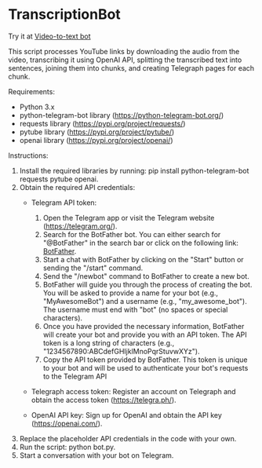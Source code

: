 # TranscriptionBot

Try it at [Video-to-text bot](https://t.me/TranscriptiobBot)

This script processes YouTube links by downloading the audio from the video, transcribing it using OpenAI API,  splitting the transcribed text into sentences, joining them into chunks, and creating Telegraph pages for each chunk.

Requirements:
- Python 3.x
- python-telegram-bot library (https://python-telegram-bot.org/)
- requests library (https://pypi.org/project/requests/)
- pytube library (https://pypi.org/project/pytube/)
- openai library (https://pypi.org/project/openai/)

Instructions:
1. Install the required libraries by running: pip install python-telegram-bot requests pytube openai.
2. Obtain the required API credentials:
   - Telegram API token: 
      1. Open the Telegram app or visit the Telegram website (https://telegram.org/).
      2. Search for the BotFather bot. You can either search for "@BotFather" in the search bar or click on the following link: [BotFather](https://t.me/BotFather).
      3. Start a chat with BotFather by clicking on the "Start" button or sending the "/start" command.
      4. Send the "/newbot" command to BotFather to create a new bot.
      5. BotFather will guide you through the process of creating the bot. You will be asked to provide a name for your bot (e.g., "MyAwesomeBot") and a username (e.g., "my_awesome_bot"). The username must end with "bot"            (no spaces or special characters).
      6. Once you have provided the necessary information, BotFather will create your bot and provide you with an API token. The API token is a long string of characters (e.g., "1234567890:ABCdefGHIjklMnoPqrStuvwXYz").
      7. Copy the API token provided by BotFather. This token is unique to your bot and will be used to authenticate your bot's requests to the Telegram API

   - Telegraph access token: Register an account on Telegraph and obtain the access token (https://telegra.ph/).
   - OpenAI API key: Sign up for OpenAI and obtain the API key (https://openai.com/).
3. Replace the placeholder API credentials in the code with your own.
4. Run the script: python bot.py.
5. Start a conversation with your bot on Telegram.
